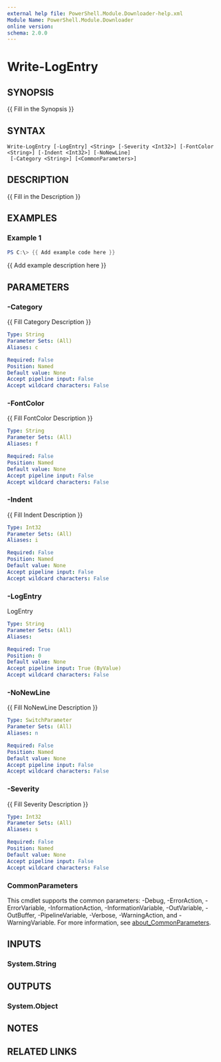 ```yaml
---
external help file: PowerShell.Module.Downloader-help.xml
Module Name: PowerShell.Module.Downloader
online version:
schema: 2.0.0
---
```


# Write-LogEntry

## SYNOPSIS
{{ Fill in the Synopsis }}

## SYNTAX

```
Write-LogEntry [-LogEntry] <String> [-Severity <Int32>] [-FontColor <String>] [-Indent <Int32>] [-NoNewLine]
 [-Category <String>] [<CommonParameters>]
```

## DESCRIPTION
{{ Fill in the Description }}

## EXAMPLES

### Example 1
```powershell
PS C:\> {{ Add example code here }}
```

{{ Add example description here }}

## PARAMETERS

### -Category
{{ Fill Category Description }}

```yaml
Type: String
Parameter Sets: (All)
Aliases: c

Required: False
Position: Named
Default value: None
Accept pipeline input: False
Accept wildcard characters: False
```

### -FontColor
{{ Fill FontColor Description }}

```yaml
Type: String
Parameter Sets: (All)
Aliases: f

Required: False
Position: Named
Default value: None
Accept pipeline input: False
Accept wildcard characters: False
```

### -Indent
{{ Fill Indent Description }}

```yaml
Type: Int32
Parameter Sets: (All)
Aliases: i

Required: False
Position: Named
Default value: None
Accept pipeline input: False
Accept wildcard characters: False
```

### -LogEntry
LogEntry

```yaml
Type: String
Parameter Sets: (All)
Aliases:

Required: True
Position: 0
Default value: None
Accept pipeline input: True (ByValue)
Accept wildcard characters: False
```

### -NoNewLine
{{ Fill NoNewLine Description }}

```yaml
Type: SwitchParameter
Parameter Sets: (All)
Aliases: n

Required: False
Position: Named
Default value: None
Accept pipeline input: False
Accept wildcard characters: False
```

### -Severity
{{ Fill Severity Description }}

```yaml
Type: Int32
Parameter Sets: (All)
Aliases: s

Required: False
Position: Named
Default value: None
Accept pipeline input: False
Accept wildcard characters: False
```

### CommonParameters
This cmdlet supports the common parameters: -Debug, -ErrorAction, -ErrorVariable, -InformationAction, -InformationVariable, -OutVariable, -OutBuffer, -PipelineVariable, -Verbose, -WarningAction, and -WarningVariable. For more information, see [about_CommonParameters](http://go.microsoft.com/fwlink/?LinkID=113216).

## INPUTS

### System.String

## OUTPUTS

### System.Object
## NOTES

## RELATED LINKS
